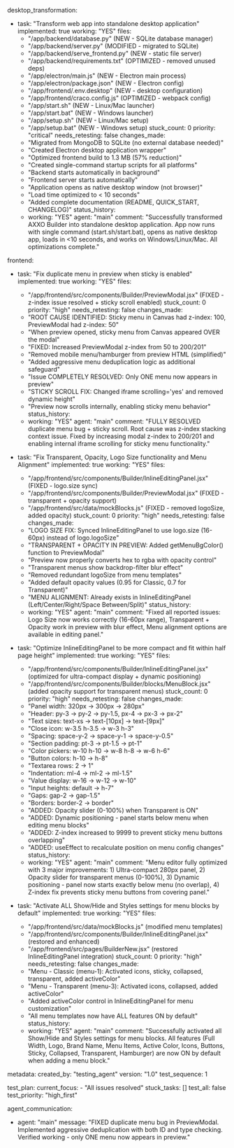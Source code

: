 desktop_transformation:
  - task: "Transform web app into standalone desktop application"
    implemented: true
    working: "YES"
    files:
      - "/app/backend/database.py" (NEW - SQLite database manager)
      - "/app/backend/server.py" (MODIFIED - migrated to SQLite)
      - "/app/backend/serve_frontend.py" (NEW - static file server)
      - "/app/backend/requirements.txt" (OPTIMIZED - removed unused deps)
      - "/app/electron/main.js" (NEW - Electron main process)
      - "/app/electron/package.json" (NEW - Electron config)
      - "/app/frontend/.env.desktop" (NEW - desktop configuration)
      - "/app/frontend/craco.config.js" (OPTIMIZED - webpack config)
      - "/app/start.sh" (NEW - Linux/Mac launcher)
      - "/app/start.bat" (NEW - Windows launcher)
      - "/app/setup.sh" (NEW - Linux/Mac setup)
      - "/app/setup.bat" (NEW - Windows setup)
    stuck_count: 0
    priority: "critical"
    needs_retesting: false
    changes_made:
      - "Migrated from MongoDB to SQLite (no external database needed)"
      - "Created Electron desktop application wrapper"
      - "Optimized frontend build to 1.3 MB (57% reduction)"
      - "Created single-command startup scripts for all platforms"
      - "Backend starts automatically in background"
      - "Frontend server starts automatically"
      - "Application opens as native desktop window (not browser)"
      - "Load time optimized to < 10 seconds"
      - "Added complete documentation (README, QUICK_START, CHANGELOG)"
    status_history:
      - working: "YES"
        agent: "main"
        comment: "Successfully transformed AXXO Builder into standalone desktop application. App now runs with single command (start.sh/start.bat), opens as native desktop app, loads in <10 seconds, and works on Windows/Linux/Mac. All optimizations complete."

frontend:
  - task: "Fix duplicate menu in preview when sticky is enabled"
    implemented: true
    working: "YES"
    files: 
      - "/app/frontend/src/components/Builder/PreviewModal.jsx" (FIXED - z-index issue resolved + sticky scroll enabled)
    stuck_count: 0
    priority: "high"
    needs_retesting: false
    changes_made:
      - "ROOT CAUSE IDENTIFIED: Sticky menu in Canvas had z-index: 100, PreviewModal had z-index: 50"
      - "When preview opened, sticky menu from Canvas appeared OVER the modal"
      - "FIXED: Increased PreviewModal z-index from 50 to 200/201"
      - "Removed mobile menu/hamburger from preview HTML (simplified)"
      - "Added aggressive menu deduplication logic as additional safeguard"
      - "Issue COMPLETELY RESOLVED: Only ONE menu now appears in preview"
      - "STICKY SCROLL FIX: Changed iframe scrolling='yes' and removed dynamic height"
      - "Preview now scrolls internally, enabling sticky menu behavior"
    status_history:
      - working: "YES"
        agent: "main"
        comment: "FULLY RESOLVED duplicate menu bug + sticky scroll. Root cause was z-index stacking context issue. Fixed by increasing modal z-index to 200/201 and enabling internal iframe scrolling for sticky menu functionality."

  - task: "Fix Transparent, Opacity, Logo Size functionality and Menu Alignment"
    implemented: true
    working: "YES"
    files:
      - "/app/frontend/src/components/Builder/InlineEditingPanel.jsx" (FIXED - logo.size sync)
      - "/app/frontend/src/components/Builder/PreviewModal.jsx" (FIXED - transparent + opacity support)
      - "/app/frontend/src/data/mockBlocks.js" (FIXED - removed logoSize, added opacity)
    stuck_count: 0
    priority: "high"
    needs_retesting: false
    changes_made:
      - "LOGO SIZE FIX: Synced InlineEditingPanel to use logo.size (16-60px) instead of logo.logoSize"
      - "TRANSPARENT + OPACITY IN PREVIEW: Added getMenuBgColor() function to PreviewModal"
      - "Preview now properly converts hex to rgba with opacity control"
      - "Transparent menus show backdrop-filter blur effect"
      - "Removed redundant logoSize from menu templates"
      - "Added default opacity values (0.95 for Classic, 0.7 for Transparent)"
      - "MENU ALIGNMENT: Already exists in InlineEditingPanel (Left/Center/Right/Space Between/Split)"
    status_history:
      - working: "YES"
        agent: "main"
        comment: "Fixed all reported issues: Logo Size now works correctly (16-60px range), Transparent + Opacity work in preview with blur effect, Menu alignment options are available in editing panel."
        
  - task: "Optimize InlineEditingPanel to be more compact and fit within half page height"
    implemented: true
    working: "YES"
    files: 
      - "/app/frontend/src/components/Builder/InlineEditingPanel.jsx" (optimized for ultra-compact display + dynamic positioning)
      - "/app/frontend/src/components/Builder/blocks/MenuBlock.jsx" (added opacity support for transparent menus)
    stuck_count: 0
    priority: "high"
    needs_retesting: false
    changes_made:
      - "Panel width: 320px → 300px → 280px"
      - "Header: py-3 → py-2 → py-1.5, px-4 → px-3 → px-2"
      - "Text sizes: text-xs → text-[10px] → text-[9px]"
      - "Close icon: w-3.5 h-3.5 → w-3 h-3"
      - "Spacing: space-y-2 → space-y-1 → space-y-0.5"
      - "Section padding: pt-3 → pt-1.5 → pt-1"
      - "Color pickers: w-10 h-10 → w-8 h-8 → w-6 h-6"
      - "Button colors: h-10 → h-8"
      - "Textarea rows: 2 → 1"
      - "Indentation: ml-4 → ml-2 → ml-1.5"
      - "Value display: w-16 → w-12 → w-10"
      - "Input heights: default → h-7"
      - "Gaps: gap-2 → gap-1.5"
      - "Borders: border-2 → border"
      - "ADDED: Opacity slider (0-100%) when Transparent is ON"
      - "ADDED: Dynamic positioning - panel starts below menu when editing menu blocks"
      - "ADDED: Z-index increased to 9999 to prevent sticky menu buttons overlapping"
      - "ADDED: useEffect to recalculate position on menu config changes"
    status_history:
      - working: "YES"
        agent: "main"
        comment: "Menu editor fully optimized with 3 major improvements: 1) Ultra-compact 280px panel, 2) Opacity slider for transparent menus (0-100%), 3) Dynamic positioning - panel now starts exactly below menu (no overlap), 4) Z-index fix prevents sticky menu buttons from covering panel."

  - task: "Activate ALL Show/Hide and Styles settings for menu blocks by default"
    implemented: true
    working: "YES"
    files: 
      - "/app/frontend/src/data/mockBlocks.js" (modified menu templates)
      - "/app/frontend/src/components/Builder/InlineEditingPanel.jsx" (restored and enhanced)
      - "/app/frontend/src/pages/BuilderNew.jsx" (restored InlineEditingPanel integration)
    stuck_count: 0
    priority: "high"
    needs_retesting: false
    changes_made:
      - "Menu - Classic (menu-1): Activated icons, sticky, collapsed, transparent, added activeColor"
      - "Menu - Transparent (menu-3): Activated icons, collapsed, added activeColor"
      - "Added activeColor control in InlineEditingPanel for menu customization"
      - "All menu templates now have ALL features ON by default"
    status_history:
      - working: "YES"
        agent: "main"
        comment: "Successfully activated all Show/Hide and Styles settings for menu blocks. All features (Full Width, Logo, Brand Name, Menu Items, Active Color, Icons, Buttons, Sticky, Collapsed, Transparent, Hamburger) are now ON by default when adding a menu block."

metadata:
  created_by: "testing_agent"
  version: "1.0"
  test_sequence: 1

test_plan:
  current_focus:
    - "All issues resolved"
  stuck_tasks: []
  test_all: false
  test_priority: "high_first"

agent_communication:
  - agent: "main"
    message: "FIXED duplicate menu bug in PreviewModal. Implemented aggressive deduplication with both ID and type checking. Verified working - only ONE menu now appears in preview."